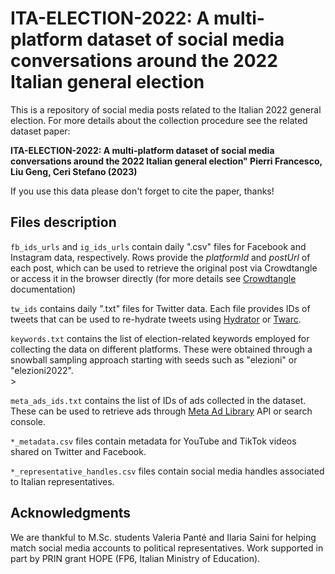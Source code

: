 # ITA-ELECTION-2022: A multi-platform dataset of social media conversations around the 2022 Italian general election
This is a repository of social media posts related to the Italian 2022 general election. For more details about the collection procedure see the related dataset paper:

<b> ITA-ELECTION-2022: A multi-platform dataset of social media conversations around the 2022 Italian general election" Pierri Francesco, Liu Geng, Ceri Stefano (2023) </b> <br> 

If you use this data please don't forget to cite the paper, thanks!

## Files description

`fb_ids_urls` and `ig_ids_urls` contain daily ".csv" files for Facebook and Instagram data, respectively. Rows provide the <i>platformId</i> and <i>postUrl</i> of each post, which can be used to retrieve the original post via Crowdtangle or access it in the browser directly (for more details see [Crowdtangle]([https://github.iu.edu/NaN-team/midterm2022/wiki](https://github.com/CrowdTangle/API/wiki)) documentation) <br>

`tw_ids` contains daily ".txt" files for Twitter data. Each file provides IDs of tweets that can be used to re-hydrate tweets using [Hydrator](https://github.com/DocNow/hydrator) or [Twarc](https://github.com/DocNow/twarc). <br>

`keywords.txt` contains the list of election-related keywords employed for collecting the data on different platforms. These were obtained through a snowball sampling approach starting with seeds such as "elezioni" or "elezioni2022". <br>>

`meta_ads_ids.txt` contains the list of IDs of ads collected in the dataset. These can be used to retrieve ads through [Meta Ad Library](https://www.facebook.com/ads/library) API or search console. <br>

`*_metadata.csv` files contain metadata for YouTube and TikTok videos shared on Twitter and Facebook. <br>

`*_representative_handles.csv` files contain social media handles associated to Italian representatives. <br>


## Acknowledgments
We are thankful to M.Sc. students Valeria Panté and Ilaria Saini for helping match social media accounts to political representatives. Work supported in part by PRIN grant HOPE (FP6, Italian Ministry of Education).
